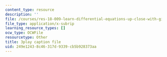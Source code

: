 ```yaml
---
content_type: resource
description: ''
file: /courses/res-18-009-learn-differential-equations-up-close-with-gilbert-strang-and-cleve-moler-fall-2015/249e12438c46317d9339cb5b928373aa_Ku2zZ5Vfpzo.srt
file_type: application/x-subrip
learning_resource_types: []
ocw_type: OCWFile
resourcetype: Other
title: 3play caption file
uid: 249e1243-8c46-317d-9339-cb5b928373aa
---
```


